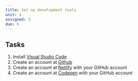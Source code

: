 ```yaml
---
title: Set up development tools
unit: 4
assigned: 5
due: 6
---
```


Tasks
-----

1. Install [Visual Studio Code](https://code.visualstudio.com/)
2. Create an account at [Github](https://github.com/)
3. Create an account at [Netlify](https://www.netlify.com/?gclid=EAIaIQobChMI0Y_768S24QIVkISzCh3fRw3BEAAYASAAEgIKrPD_BwE) with your GitHub account
4. Create an account at [Codepen](https://codepen.io/) with your GitHub account

